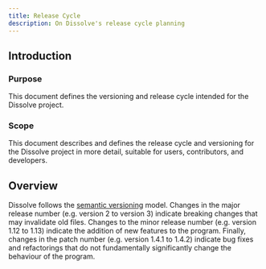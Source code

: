 ```yaml
---
title: Release Cycle
description: On Dissolve's release cycle planning
---
```


## Introduction

### Purpose
This document defines the versioning and release cycle intended for the Dissolve project.

### Scope
This document describes and defines the release cycle and versioning for the Dissolve project in more detail, suitable for users, contributors, and developers.

## Overview

Dissolve follows the [semantic versioning](https://semver.org/) model.  Changes in the major release number (e.g. version 2 to version 3) indicate breaking changes that may invalidate old files.  Changes to the minor release number (e.g. version 1.12 to 1.13) indicate the addition of new features to the program.  Finally, changes in the patch number (e.g. version 1.4.1 to 1.4.2) indicate bug fixes and refactorings that do not fundamentally significantly change the behaviour of the program.
